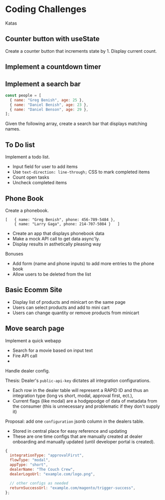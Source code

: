 # Coding Challenges

Katas

## Counter button with useState

Create a counter button that increments state by 1. Display current count.

## Implement a countdown timer

## Implement a search bar

```js
const people = [
  { name: "Greg Benish", age: 25 },
  { name: "Daniel Benish", age: 23 },
  { name: "Daniel Benson", age: 29 },
];
```

Given the following array, create a search bar that displays matching names.

## To Do list

Implement a todo list.

- Input field for user to add items
- Use `text-direction: line-through;` CSS to mark completed items
- Count open tasks
- Uncheck completed items

## Phone Book

Create a phonebook.

```
[   { name: "Greg Benish", phone: 456-789-5484 },
    { name: "Larry Gaga", phone: 214-707-5084 }   ]
```

- Create an app that displays phonebook data
- Make a mock API call to get data async'ly.
- Display results in asthetically pleasing way

Bonuses

- Add form (name and phone inputs) to add more entries to the phone book
- Allow users to be deleted from the list

## Basic Ecomm Site

- Display list of products and minicart on the same page
- Users can select products and add to mini cart
- Users can change quantity or remove products from minicart

## Move search page

Implement a quick webapp

- Search for a movie based on input text
- Fire API call
-

Handle dealer config.

Thesis: Dealer's `public-api-key` dictates all integration configurations.

- Each row in the dealer table will represent a RAPID ID and thus an integration type (long vs short, modal, approval first, ect.),
- Current flags (like modal) are a hodgepodge of data of metadata from the consumer (this is unnecessary and problematic if they don't supply it)

Proposal: add one `configuration` jsonb column in the dealers table.

- Stored in central place for easy reference and updating
- These are one time configs that are manually created at dealer onboarding and manually updated (until developer portal is created).

```js
{
  integrationType: "approvalFirst",
  flowType: "modal",
  appType: "short",
  dealerName: "The Couch Crew",
  dealerLogoUrl: "example.com/logo.png",

  // other configs as needed
  returnSuccessUrl: "example.com/magento/trigger-success",
};
```
